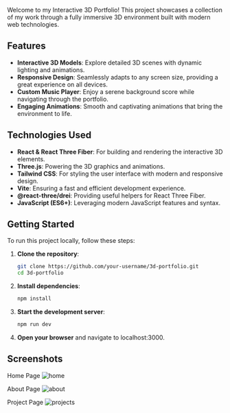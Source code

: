 Welcome to my Interactive 3D Portfolio! This project showcases a collection of my work through a fully immersive 3D environment built with modern web technologies.

## Features

- **Interactive 3D Models**: Explore detailed 3D scenes with dynamic lighting and animations.
- **Responsive Design**: Seamlessly adapts to any screen size, providing a great experience on all devices.
- **Custom Music Player**: Enjoy a serene background score while navigating through the portfolio.
- **Engaging Animations**: Smooth and captivating animations that bring the environment to life.

## Technologies Used

- **React & React Three Fiber**: For building and rendering the interactive 3D elements.
- **Three.js**: Powering the 3D graphics and animations.
- **Tailwind CSS**: For styling the user interface with modern and responsive design.
- **Vite**: Ensuring a fast and efficient development experience.
- **@react-three/drei**: Providing useful helpers for React Three Fiber.
- **JavaScript (ES6+)**: Leveraging modern JavaScript features and syntax.

## Getting Started

To run this project locally, follow these steps:

1. **Clone the repository**:
    ```sh
    git clone https://github.com/your-username/3d-portfolio.git
    cd 3d-portfolio
    ```

2. **Install dependencies**:
    ```sh
    npm install
    ```

3. **Start the development server**:
    ```sh
    npm run dev
    ```

4. **Open your browser** and navigate to localhost:3000.

## Screenshots

Home Page
![home](https://github.com/Mehak-Mattoo/3d-Portfolio/assets/77096365/3fdc1033-4b15-4036-a2ca-002d250aed42)


About Page
![about](https://github.com/Mehak-Mattoo/3d-Portfolio/assets/77096365/aa9bf4c1-6e96-49bc-9e42-d5a4e2e764d4)


Project Page
![projects](https://github.com/Mehak-Mattoo/3d-Portfolio/assets/77096365/b2c4414d-2eb0-4cbf-90ff-304f57e75ab1)

